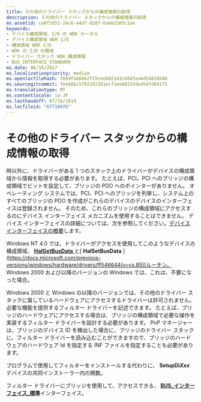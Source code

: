 ```yaml
---
title: その他のドライバー スタックからの構成情報の取得
description: その他のドライバー スタックからの構成情報の取得
ms.assetid: ca0f3d51-24c6-44df-828f-6aeb2565c1ae
keywords:
- デバイス構成領域、I/O の WDK カーネル
- デバイス構成領域 WDK I/O
- 構成領域 WDK I/O
- WDK の I/O の領域
- ドライバー スタック WDK 構成情報
- BUS_INTERFACE_STANDARD
ms.date: 06/16/2017
ms.localizationpriority: medium
ms.openlocfilehash: f669fab6b62f25ceeb82143c60d3aa6d54834b86
ms.sourcegitcommit: fee68bc5f92292281ecf1ee88155de45dfd841f5
ms.translationtype: MT
ms.contentlocale: ja-JP
ms.lasthandoff: 07/10/2019
ms.locfileid: "67716976"
---
```

# <a name="obtaining-configuration-information-from-other-driver-stacks"></a>その他のドライバー スタックからの構成情報の取得





時以外に、ドライバーがある 1 つのスタック上のドライバーがデバイスの構成領域から情報を取得する必要があります。 たとえば、PCI、PCI へのブリッジの構成領域でビットを設定して、ブリッジの PDO へのポインターがありません。 オペレーティング システムでは、PCI、PCI へのブリッジを列挙し、システム上のすべてのブリッジの PDO を作成がこれらのデバイスのデバイスのインターフェイスは登録されません。 そのため、これらのブリッジの構成領域にアクセスするのにデバイス インターフェイス メカニズムを使用することはできません。 デバイス インターフェイスの詳細については、次を参照してください。[デバイス インターフェイスの概要](https://docs.microsoft.com/windows-hardware/drivers/install/overview-of-device-interface-classes)します。

Windows NT 4.0 では、ドライバーがアクセスを使用してこのようなデバイスの構成領域、 [ **HalGetBusData** ](https://docs.microsoft.com/previous-versions/windows/hardware/drivers/ff546644(v=vs.85))と[ **HalSetBusData** ](https://docs.microsoft.com/previous-versions/windows/hardware/drivers/ff546644(v=vs.85))ルーチン。 Windows 2000 および以降のバージョンの Windows では、これは、不要になった場合。

Windows 2000 と Windows の以降のバージョンでは、その他のドライバー スタックに属しているハードウェアにアクセスするドライバーは許可されません。 必要な機能を提供するフィルター ドライバーを記述できます。 たとえば、ブリッジのハードウェアにアクセスする場合は、ブリッジの構成領域で必要な操作を実装するフィルター ドライバーを設計する必要があります。 PnP マネージャーは、ブリッジのデバイス ID を検出した場合に、ブリッジのドライバー スタックに、フィルター ドライバーを読み込むことができますので、ブリッジのハードウェアのハードウェア Id を指定する INF ファイルを指定することも必要があります。

プログラムで使用してフィルターをインストールする代わりに、 **SetupDi<em>Xxx</em>** デバイスの共同インストーラー内の関数。

フィルター ドライバーにブリッジを使用して、アクセスできる、 [ **BUS\_インターフェイス\_標準**](https://docs.microsoft.com/windows-hardware/drivers/ddi/content/wdm/ns-wdm-_bus_interface_standard)インターフェイス。

 

 




